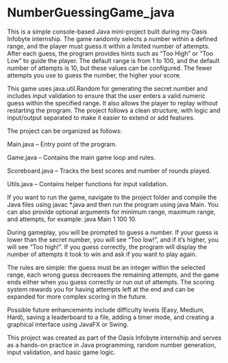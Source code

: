 # NumberGuessingGame_java
This is a simple console-based Java mini-project built during my Oasis Infobyte internship. The game randomly selects a number within a defined range, and the player must guess it within a limited number of attempts. After each guess, the program provides hints such as “Too High” or “Too Low” to guide the player. The default range is from 1 to 100, and the default number of attempts is 10, but these values can be configured. The fewer attempts you use to guess the number, the higher your score.

This game uses java.util.Random for generating the secret number and includes input validation to ensure that the user enters a valid numeric guess within the specified range. It also allows the player to replay without restarting the program. The project follows a clean structure, with logic and input/output separated to make it easier to extend or add features.

The project can be organized as follows:

Main.java – Entry point of the program.

Game.java – Contains the main game loop and rules.

Scoreboard.java – Tracks the best scores and number of rounds played.

Utils.java – Contains helper functions for input validation.

If you want to run the game, navigate to the project folder and compile the Java files using javac *.java and then run the program using java Main. You can also provide optional arguments for minimum range, maximum range, and attempts, for example: java Main 1 100 10.

During gameplay, you will be prompted to guess a number. If your guess is lower than the secret number, you will see “Too low!”, and if it’s higher, you will see “Too high!”. If you guess correctly, the program will display the number of attempts it took to win and ask if you want to play again.

The rules are simple: the guess must be an integer within the selected range, each wrong guess decreases the remaining attempts, and the game ends either when you guess correctly or run out of attempts. The scoring system rewards you for having attempts left at the end and can be expanded for more complex scoring in the future.

Possible future enhancements include difficulty levels (Easy, Medium, Hard), saving a leaderboard to a file, adding a timer mode, and creating a graphical interface using JavaFX or Swing.

This project was created as part of the Oasis Infobyte internship and serves as a hands-on practice in Java programming, random number generation, input validation, and basic game logic.
